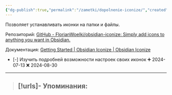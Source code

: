 ```yaml
---
{"dg-publish":true,"permalink":"/zametki/dopolnenie-iconize/","created":"2024-07-13 15:16","updated":"2024-09-03T16:30:16+03:00"}
---
```


Позволяет устанавливать иконки на папки и файлы.

Репозиторий: [GitHub - FlorianWoelki/obsidian-iconize: Simply add icons to anything you want in Obsidian.](https://github.com/FlorianWoelki/obsidian-iconize)

Документация:  [Getting Started | Obsidian Iconize | Obsidian Iconize](https://florianwoelki.github.io/obsidian-iconize/guide/getting-started.html)

- [-] Изучить подробней возможности настроек своих иконок ➕ 2024-07-13 ❌ 2024-08-30

---
> [!urls]- Упоминания:
> - 